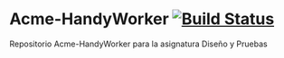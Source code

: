 # Acme-HandyWorker [![Build Status](https://travis-ci.com/Agusnez/Acme-HandyWorkerV6.svg?token=z2iywZMyi6pcPe1xeewy&branch=master)](https://travis-ci.com/Agusnez/Acme-HandyWorkerV6)

Repositorio Acme-HandyWorker para la asignatura Diseño y Pruebas